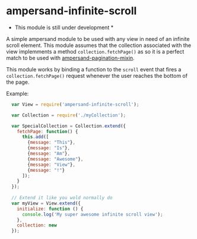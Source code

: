 ampersand-infinite-scroll
============

* This module is still under development *

A simple ampersand module to be used with any view in need of an infinite scroll element. This module assumes that the collection associated with the view implemments a method `collection.fetchPage()` as so it is a perfect match to be used with [ampersand-pagination-mixin](https://github.com/JGAntunes/ampersand-pagination-mixin).

This module works by binding a function to the `scroll` event that fires a `collection.fetchPage()` request whenever the user reaches the bottom of the page.

Example:

```javascript
  var View = require('ampersand-infinite-scroll');

  var Collection = require('./myCollection');

  var SpecialCollection = Collection.extend({
    fetchPage: function() {
      this.add([
        {message: "This"},
        {message: "Is"},
        {message: "Am"},
        {message: "Awesome"},
        {message: "View"},
        {message: "!"}
      ]);
    }
  });
  
  // Extend it like you wold normally do
  var myView = View.extend({
    initialize: function () {
      console.log('My super awesome infinite scroll view');
    },
    collection: new
  });
```